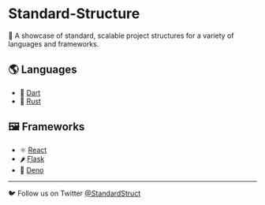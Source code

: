# Standard-Structure

📂 A showcase of standard, scalable project structures for a variety of languages and frameworks.

## 🌎 Languages

- 🎯 [Dart](languages/dart)
- 🦀 [Rust](languages/rust)

## 🖼️ Frameworks

- ⚛️ [React](frameworks/react)
- 🌶 [Flask](frameworks/flask)
- 🦕 [Deno](frameworks/deno)

---

🐦 Follow us on Twitter [@StandardStruct](https://twitter.com/StandardStruct)
